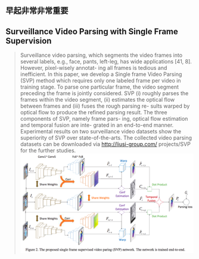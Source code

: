 ## 早起非常非常重要  
  
    
    
## Surveillance Video Parsing with Single Frame Supervision  
> Surveillance video parsing, which segments the video frames into several labels, e.g., face, pants, left-leg, has wide applications [41, 8]. However, pixel-wisely annotat- ing all frames is tedious and inefficient. In this paper, we develop a Single frame Video Parsing (SVP) method which requires only one labeled frame per video in training stage. To parse one particular frame, the video segment preceding the frame is jointly considered. SVP (i) roughly parses the frames within the video segment, (ii) estimates the optical flow between frames and (iii) fuses the rough parsing re- sults warped by optical flow to produce the refined parsing result. The three components of SVP, namely frame pars- ing, optical flow estimation and temporal fusion are inte- grated in an end-to-end manner. Experimental results on two surveillance video datasets show the superiority of SVP over state-of-the-arts. The collected video parsing datasets can be downloaded via http://liusi-group.com/ projects/SVP for the further studies.  
![](Resources/2017102401.png)
